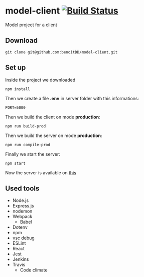 # model-client [![Build Status](https://travis-ci.org/benoitDD/model-client.svg?branch=master)](https://travis-ci.org/benoitDD/model-client)

Model project for a client

## Download

`git clone git@github.com:benoitDD/model-client.git`

## Set up

Inside the project we downloaded

`npm install`

Then we create a file **.env** in server folder with this informations:

```
PORT=5000
```

Then we build the client on mode **production**:

`npm run build-prod`

Then we build the server on mode **production**:

`npm run compile-prod`

Finally we start the server:

`npm start`

Now the server is available on [this](http://localhost:5000)

## Used tools

* Node.js
* Express.js
* nodemon
* Webpack
    * Babel
* Dotenv
* npm
* vsc debug
* ESLint
* React
* Jest
* Jenkins
* Travis
    * Code climate

